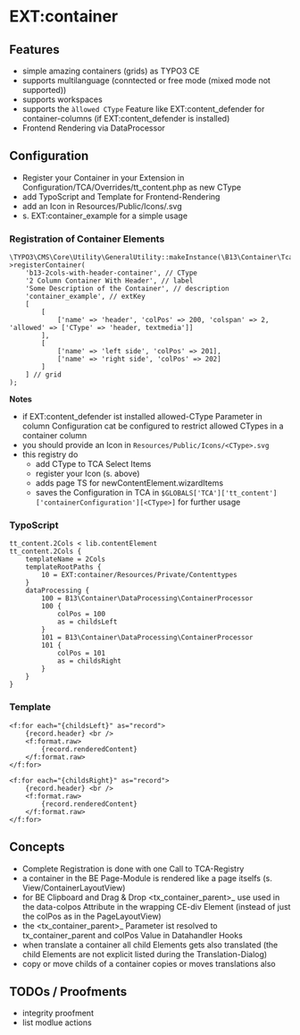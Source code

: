 # EXT:container

## Features
- simple amazing containers (grids) as TYPO3 CE
- supports multilanguage (conntected or free mode (mixed mode not supported))
- supports workspaces
- supports the `àllowed CType` Feature like EXT:content_defender for container-columns (if EXT:content_defender is installed)
- Frontend Rendering via DataProcessor


## Configuration
- Register your Container in your Extension in Configuration/TCA/Overrides/tt_content.php as new CType
- add TypoScript and Template for Frontend-Rendering
- add an Icon in Resources/Public/Icons/<CType>.svg
- s. EXT:container_example for a simple usage

### Registration of Container Elements

    \TYPO3\CMS\Core\Utility\GeneralUtility::makeInstance(\B13\Container\Tca\Registry::class)->registerContainer(
        'b13-2cols-with-header-container', // CType
        '2 Column Container With Header', // label
        'Some Description of the Container', // description
        'container_example', // extKey
        [
            [
                ['name' => 'header', 'colPos' => 200, 'colspan' => 2, 'allowed' => ['CType' => 'header, textmedia']]
            ],
            [
                ['name' => 'left side', 'colPos' => 201],
                ['name' => 'right side', 'colPos' => 202]
            ]
        ] // grid
    );

__Notes__
- if EXT:content_defender ist installed allowed-CType Parameter in column Configuration cat be configured to restrict allowed CTypes in a container column
- you should provide an Icon in `Resources/Public/Icons/<CType>.svg`
- this registry do
  - add CType to TCA Select Items
  - register your Icon (s. above)
  - adds page TS for newContentElement.wizardItems
  - saves the Configuration in TCA in ``$GLOBALS['TCA']['tt_content']['containerConfiguration'][<CType>]`` for further usage

### TypoScript

    tt_content.2Cols < lib.contentElement
    tt_content.2Cols {
        templateName = 2Cols
        templateRootPaths {
            10 = EXT:container/Resources/Private/Contenttypes
        }
        dataProcessing {
            100 = B13\Container\DataProcessing\ContainerProcessor
            100 {
                colPos = 100
                as = childsLeft
            }
            101 = B13\Container\DataProcessing\ContainerProcessor
            101 {
                colPos = 101
                as = childsRight
            }
        }
    }


### Template

    <f:for each="{childsLeft}" as="record">
        {record.header} <br />
        <f:format.raw>
            {record.renderedContent}
        </f:format.raw>
    </f:for>

    <f:for each="{childsRight}" as="record">
        {record.header} <br />
        <f:format.raw>
            {record.renderedContent}
        </f:format.raw>
    </f:for>

## Concepts
- Complete Registration is done with one Call to TCA-Registry
- a container in the BE Page-Module is rendered like a page itselfs (s. View/ContainerLayoutView)
- for BE Clipboard and Drag & Drop <tx_container_parent>_<colPos> use used in the data-colpos Attribute in the wrapping CE-div Element (instead of just the colPos as in the PageLayoutView)
- the <tx_container_parent>_<colPos> Parameter ist resolved to tx_container_parent and colPos Value in Datahandler Hooks
- when translate a container all child Elements gets also translated (the child Elements are not explicit listed during the Translation-Dialog)
- copy or move childs of a container copies or moves translations also

## TODOs / Proofments
- integrity proofment
- list modlue actions

